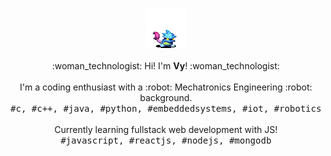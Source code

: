 <p align="center">
  <img src="https://github.com/dngthanhvy/dngthanhvy/blob/main/Mercury_Djinn_Front.gif" />
  <br>
  <br>
  :woman_technologist: Hi! I'm <strong>Vy</strong>! :woman_technologist:
  <br> 
  <br> 
  I'm a coding enthusiast with a :robot: Mechatronics Engineering :robot: background.
  <br>
  <samp>#c, #c++, #java, #python, #embeddedsystems, #iot, #robotics</samp>
  <br>
  <br>
  Currently learning fullstack web development with JS!
  <br>
  <samp>#javascript, #reactjs, #nodejs, #mongodb</samp>
  <br>
  
</p>


